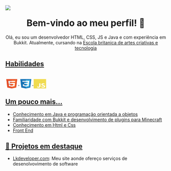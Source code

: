 <img src="https://user-images.githubusercontent.com/59892753/122819440-d97f2e80-d2b0-11eb-87dd-0d6737de5452.png" width="400px" align="left">

<h1 align="center">Bem-vindo ao meu perfil! 👋</h1>
<p align="center">Olá, eu sou um desenvolvedor HTML, CSS, JS e Java e com experiência em Bukkit. Atualmente, cursando na <a href="https://ebaconline.com.br/">Escola britanica de artes criativas e tecnologia

<h2>Habilidades</h2>
<p align="center">
<div style="display: inline_block"><br>
  <img align="center" alt="Rafa-Ts" height="30" width="40" src="https://raw.githubusercontent.com/devicons/devicon/master/icons/html5/html5-original.svg">
  <img align="center" alt="Rafa-CSS" height="30" width="40" src="https://raw.githubusercontent.com/devicons/devicon/master/icons/css3/css3-original.svg">
  <img align="center" alt="Rafa-Js" height="30" width="40" src="https://raw.githubusercontent.com/devicons/devicon/master/icons/javascript/javascript-plain.svg">
</p>

<h2>Um pouco mais...</h2>

- Conhecimento em Java e programação orientada a objetos
- Familiaridade com Bukkit e desenvolvimento de plugins para Minecraft
- Conhecimento em Html e Css
- Front End
 
<h2>🚀 Projetos em destaque</h2>
<p align="center">
  
- [Lkdeveloper.com](https://lkdeveloper.netlify.app/): Meu site aonde ofereço serviços de desenolvovimento de software
